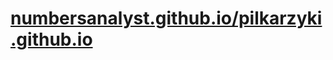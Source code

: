 # [numbersanalyst.github.io/pilkarzyki.github.io](https://numbersanalyst.github.io/pilkarzyki.github.io)
